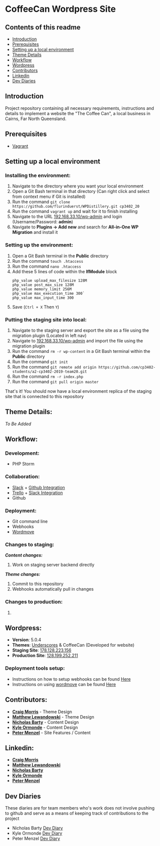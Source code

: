 # CoffeeCan Wordpress Site

## Contents of this readme
- [Introduction](#introduction)
- [Prerequisites](#prerequisites)
- [Setting up a local environment](#setting-up-a-local-environment)
- [Theme Details](#theme-details)
- [Workflow](#workflow)
- [Wordpress](#wordpress)
- [Contributors](#contributors)
- [Linkedin](#linkedin)
- [Dev Diaries](#dev-diaries)

## Introduction
Project repository containing all necessary requirements, instructions and details to implement a website the 
"The Coffee Can", a local business in Cairns, Far North Queensland.

## Prerequisites
- [Vagrant](https://www.vagrantup.com/)

## Setting up a local environment

### Installing the environment:
1) Navigate to the directory where you want your local environment
2) Open a Git Bash terminal in that directory (Can right click and select from context menu if Git is installed)
3) Run the command `git clone https://github.com/flurinduerst/WPDistillery.git cp3402_20`
4) Run the command `vagrant up` and wait for it to finish installing
5) Navigate to the URL [192.168.33.10/wp-admin]() and login (Username/Password: **admin**)
6) Navigate to **Plugins -> Add new** and search for **All-in-One WP Migration** and install it

### Setting up the environment:
1) Open a Git Bash terminal in the **Public** directory
2) Run the command `touch .htaccess`
3) Run the command `nano .htaccess`
4) Add these 5 lines of code within the **IfModule** block
    ````
    php_value upload_max_filesize 128M
    php_value post_max_size 128M
    php_value memory_limit 256M
    php_value max_execution_time 300`
    php_value max_input_time 300
    ````
5) Save (`Ctrl + X` Then `Y`) 

### Putting the staging site into local:
1) Navigate to the staging server and export the site as a file using the migration plugin (Located in left nav)
2) Navigate to [192.168.33.10/wp-admin]() and import the file using the migration plugin
3) Run the command `rm -r wp-content` in a Git Bash terminal within the **Public** directory
4) Run the command `git init`
5) Run the command `git remote add origin https://github.com/cp3402-students/a2-cp3402-2019-team20.git`
6) Run the command `rm -r index.php`
7) Run the command `git pull origin master`

That's it! You should now have a local environment replica of the staging site that is connected to this repository

## Theme Details:
_To Be Added_

## Workflow:

### Development:
- PHP Storm

### Collaboration:
- [Slack](https://slack.com/intl/en-au/) + [Github Integration](https://slack.github.com/)
- [Trello](https://trello.com/b/7vry2Xm0/team-20-cp3402-a2) + [Slack Integration](https://trello.com/en-AU/platforms/slack)
- Github

### Deployment:
- Git command line
- Webhooks
- [Wordmove](https://github.com/welaika/wordmove)

### Changes to staging:
**_Content changes:_**
1) Work on staging server backend directly

**_Theme changes:_**
1) Commit to this repository
2) Webhooks automatically pull in changes

### Changes to production:
1)

## Wordpress:
- **Version**: 5.0.4
- **Themes**: [Underscores](http://underscores.me/) & CoffeeCan (Developed for website)
- **Staging Site**: [178.128.223.156](http://178.128.223.156/)
- **Production Site**: [128.199.252.211](https://128.199.252.211/)

### Deployment tools setup:
- Instructions on how to setup webhooks can be found [Here](https://github.com/cp3402-students/a2-cp3402-2019-team20/blob/master/webhook-instructions.txt)
- Instructions on using [wordmove](https://wptools.it/wordmove) can be found [Here](https://github.com/cp3402-students/a2-cp3402-2019-team20/blob/master/wordmove-instructions.txt)

## Contributors:
- **[Craig Morris](https://github.com/CraigMorris1986)** - Theme Design
- **[Matthew Lewandowski](https://github.com/matthew-lewandowski)** - Theme Design
- **[Nicholas Barty](https://github.com/nickbarty)** - Content Design
- **[Kyle Ormonde](https://github.com/kyleormonde)** - Content Design
- **[Peter Menzel](https://github.com/PeterMenzel)** - Site Features / Content

## Linkedin:
- **[Craig Morris](https://www.linkedin.com/in/craig-morris-25b39b140/)**
- **[Matthew Lewandowski](https://www.linkedin.com/in/Matthew-Lewandowski93/)**
- **[Nicholas Barty](https://www.linkedin.com/in/nicholas-barty/)**
- **[Kyle Ormonde](https://www.linkedin.com/in/kyle-ormonde-7b9226160/)**
- **[Peter Menzel](https://www.linkedin.com/in/peter-menzel-b6b729186/)**

## Dev Diaries
These diaries are for team members who's work does not involve pushing to github and serve as a means of keeping track of contributions to the project
- Nicholas Barty [Dev Diary](https://github.com/cp3402-students/a2-cp3402-2019-team20/blob/master/NicholasBartyDevDiary.txt)
- Kyle Ormonde [Dev Diary](https://github.com/cp3402-students/a2-cp3402-2019-team20/blob/master/KyleOrmondeDevDiary.txt)
- Peter Menzel [Dev Diary](https://github.com/cp3402-students/a2-cp3402-2019-team20/blob/master/PeterMenzelDevDiary.txt)
